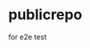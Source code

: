 # publicrepo
for e2e test






























































































































































































































































































































































































































































































































































































































































































































































































































































































































































































































































































































































































































































































































































































































































































































































































































































































































































































































































































































































































































































